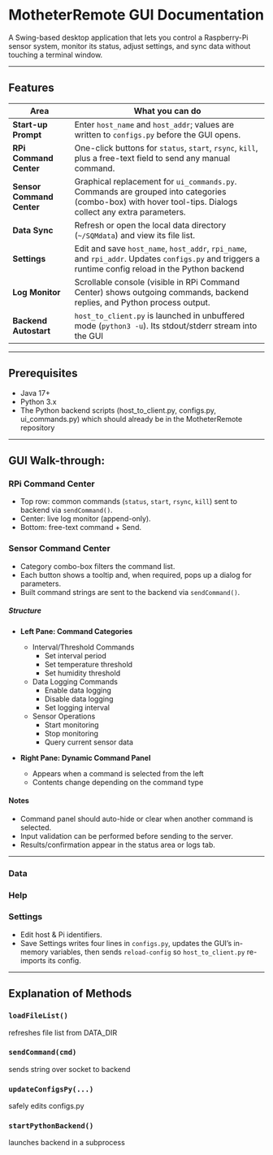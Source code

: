 # MotheterRemote GUI Documentation
A Swing-based desktop application that lets you control a Raspberry-Pi sensor system, monitor its status, adjust settings, and sync data without touching a terminal window.

---
## Features
| Area                      | What you can do                                                                                                                                          |
|---------------------------|----------------------------------------------------------------------------------------------------------------------------------------------------------|
| **Start-up Prompt**       | Enter `host_name` and `host_addr`; values are written to `configs.py` before the GUI opens.                                                              |
| **RPi Command Center**    | One-click buttons for `status`, `start`, `rsync`, `kill`, plus a free-text field to send any manual command.                                             |
| **Sensor Command Center** | Graphical replacement for `ui_commands.py`. Commands are grouped into categories (combo-box) with hover tool-tips. Dialogs collect any extra parameters. |
| **Data Sync**             | Refresh or open the local data directory (`~/SQMdata`) and view its file list.                                                                           |
| **Settings**              | Edit and save `host_name`, `host_addr`, `rpi_name`, and `rpi_addr`. Updates `configs.py` and triggers a runtime config reload in the Python backend      |
| **Log Monitor**           | Scrollable console (visible in RPi Command Center) shows outgoing commands, backend replies, and Python process output.                                  |
| **Backend Autostart**     | `host_to_client.py` is launched in unbuffered mode (`python3 -u`). Its stdout/stderr stream into the GUI                                                 |
---
## Prerequisites
* Java 17+ 
* Python 3.x
* The Python backend scripts (host_to_client.py, configs.py, ui_commands.py) which should already be in the MotheterRemote repository

---
## GUI Walk-through:
### RPi Command Center
* Top row: common commands (`status`, `start`, `rsync`, `kill`) sent to backend via `sendCommand()`.
* Center: live log monitor (append-only).
* Bottom: free-text command + Send.

### Sensor Command Center
* Category combo-box filters the command list.
* Each button shows a tooltip and, when required, pops up a dialog for parameters.
* Built command strings are sent to the backend via `sendCommand()`.

##### Structure

- **Left Pane: Command Categories**
    - Interval/Threshold Commands
        - Set interval period
        - Set temperature threshold
        - Set humidity threshold
    - Data Logging Commands
        - Enable data logging
        - Disable data logging
        - Set logging interval
    - Sensor Operations
        - Start monitoring
        - Stop monitoring
        - Query current sensor data

- **Right Pane: Dynamic Command Panel**
    - Appears when a command is selected from the left
    - Contents change depending on the command type

    

####  Notes

- Command panel should auto-hide or clear when another command is selected.
- Input validation can be performed before sending to the server.
- Results/confirmation appear in the status area or logs tab.

---


### Data

### Help

### Settings
* Edit host & Pi identifiers.
* Save Settings writes four lines in `configs.py`, updates the GUI’s in-memory variables, then sends `reload-config` so `host_to_client.py` re-imports its config.

---

[//]: # (NEED TO EXPLAIN THESE BETTER AND ADD HELPER FUNCTIONS)
## Explanation of Methods
### `loadFileList()` 
refreshes file list from DATA_DIR

### `sendCommand(cmd)`
sends string over socket to backend

### `updateConfigsPy(...)`
safely edits configs.py

### `startPythonBackend()`
launches backend in a subprocess

[//]: # (### `sendStatusRequest&#40;&#41;`)
[//]: # (async status check, updates label)


